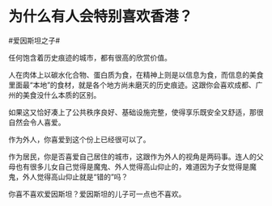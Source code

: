 # 为什么有人会特别喜欢香港？

\#爱因斯坦之子#

任何饱含着历史痕迹的城市，都有很高的欣赏价值。

人在肉体上以碳水化合物、蛋白质为食，在精神上则是以信息为食，而信息的美食里面最“本地”的食材，就是各个地方尚未磨灭的历史痕迹。这跟你会喜欢成都、广州的美食没什么本质的区别。

如果这又恰好凑上了公共秩序良好、基础设施完整，使得享乐既安全又舒适，那很自然会令人喜爱。

作为外人，你喜爱到这个份上已经很可以了。

作为居民，你是否喜爱自己居住的城市，这跟作为外人的视角是两码事。连人的父母也有很多儿女自己觉得是魔鬼、外人觉得高山仰止的，难道因为子女觉得是魔鬼，外人觉得高山仰止就是“错的”吗？

你喜不喜欢爱因斯坦？爱因斯坦的儿子可一点也不喜欢。

